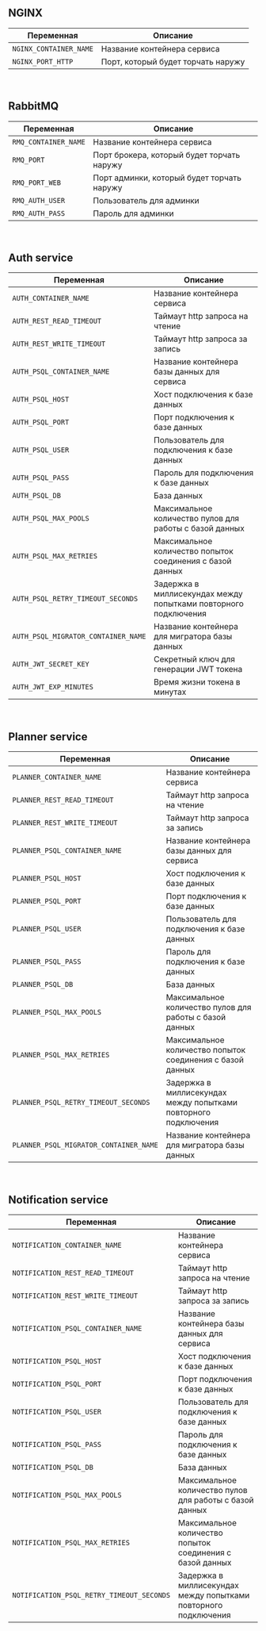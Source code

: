 ## NGINX

| Переменная             | Описание                           |
|------------------------|------------------------------------|
| `NGINX_CONTAINER_NAME` | Название контейнера сервиса        |
| `NGINX_PORT_HTTP`      | Порт, который будет торчать наружу |

<br>

## RabbitMQ

| Переменная           | Описание                                   |
|----------------------|--------------------------------------------|
| `RMQ_CONTAINER_NAME` | Название контейнера сервиса                |
| `RMQ_PORT`           | Порт брокера, который будет торчать наружу |
| `RMQ_PORT_WEB`       | Порт админки, который будет торчать наружу |
| `RMQ_AUTH_USER`      | Пользователь для админки                   |
| `RMQ_AUTH_PASS`      | Пароль для админки                         |

<br>

## Auth service

| Переменная                          | Описание                                                        |
|-------------------------------------|-----------------------------------------------------------------|
| `AUTH_CONTAINER_NAME`               | Название контейнера сервиса                                     |
| `AUTH_REST_READ_TIMEOUT`            | Таймаут http запроса на чтение                                  |
| `AUTH_REST_WRITE_TIMEOUT`           | Таймаут http запроса за запись                                  |
| `AUTH_PSQL_CONTAINER_NAME`          | Название контейнера базы данных для сервиса                     |
| `AUTH_PSQL_HOST`                    | Хост подключения к базе данных                                  |
| `AUTH_PSQL_PORT`                    | Порт подключения к базе данных                                  |
| `AUTH_PSQL_USER`                    | Пользователь для подключения к базе данных                      |
| `AUTH_PSQL_PASS`                    | Пароль для подключения к базе данных                            |
| `AUTH_PSQL_DB`                      | База данных                                                     |
| `AUTH_PSQL_MAX_POOLS`               | Максимальное количество пулов для работы с базой данных         |
| `AUTH_PSQL_MAX_RETRIES`             | Максимальное количество попыток соединения с базой данных       |
| `AUTH_PSQL_RETRY_TIMEOUT_SECONDS`   | Задержка в миллисекундах между попытками повторного подключения |
| `AUTH_PSQL_MIGRATOR_CONTAINER_NAME` | Название контейнера для мигратора базы данных                   |
| `AUTH_JWT_SECRET_KEY`               | Секретный ключ для генерации JWT токена                         |
| `AUTH_JWT_EXP_MINUTES`              | Время жизни токена в минутах                                    |

<br>

## Planner service

| Переменная                             | Описание                                                        |
|----------------------------------------|-----------------------------------------------------------------|
| `PLANNER_CONTAINER_NAME`               | Название контейнера сервиса                                     |
| `PLANNER_REST_READ_TIMEOUT`            | Таймаут http запроса на чтение                                  |
| `PLANNER_REST_WRITE_TIMEOUT`           | Таймаут http запроса за запись                                  |
| `PLANNER_PSQL_CONTAINER_NAME`          | Название контейнера базы данных для сервиса                     |
| `PLANNER_PSQL_HOST`                    | Хост подключения к базе данных                                  |
| `PLANNER_PSQL_PORT`                    | Порт подключения к базе данных                                  |
| `PLANNER_PSQL_USER`                    | Пользователь для подключения к базе данных                      |
| `PLANNER_PSQL_PASS`                    | Пароль для подключения к базе данных                            |
| `PLANNER_PSQL_DB`                      | База данных                                                     |
| `PLANNER_PSQL_MAX_POOLS`               | Максимальное количество пулов для работы с базой данных         |
| `PLANNER_PSQL_MAX_RETRIES`             | Максимальное количество попыток соединения с базой данных       |
| `PLANNER_PSQL_RETRY_TIMEOUT_SECONDS`   | Задержка в миллисекундах между попытками повторного подключения |
| `PLANNER_PSQL_MIGRATOR_CONTAINER_NAME` | Название контейнера для мигратора базы данных                   |

<br>

## Notification service

| Переменная                                | Описание                                                        |
|-------------------------------------------|-----------------------------------------------------------------|
| `NOTIFICATION_CONTAINER_NAME`             | Название контейнера сервиса                                     |
| `NOTIFICATION_REST_READ_TIMEOUT`          | Таймаут http запроса на чтение                                  |
| `NOTIFICATION_REST_WRITE_TIMEOUT`         | Таймаут http запроса за запись                                  |
| `NOTIFICATION_PSQL_CONTAINER_NAME`        | Название контейнера базы данных для сервиса                     |
| `NOTIFICATION_PSQL_HOST`                  | Хост подключения к базе данных                                  |
| `NOTIFICATION_PSQL_PORT`                  | Порт подключения к базе данных                                  |
| `NOTIFICATION_PSQL_USER`                  | Пользователь для подключения к базе данных                      |
| `NOTIFICATION_PSQL_PASS`                  | Пароль для подключения к базе данных                            |
| `NOTIFICATION_PSQL_DB`                    | База данных                                                     |
| `NOTIFICATION_PSQL_MAX_POOLS`             | Максимальное количество пулов для работы с базой данных         |
| `NOTIFICATION_PSQL_MAX_RETRIES`           | Максимальное количество попыток соединения с базой данных       |
| `NOTIFICATION_PSQL_RETRY_TIMEOUT_SECONDS` | Задержка в миллисекундах между попытками повторного подключения |
